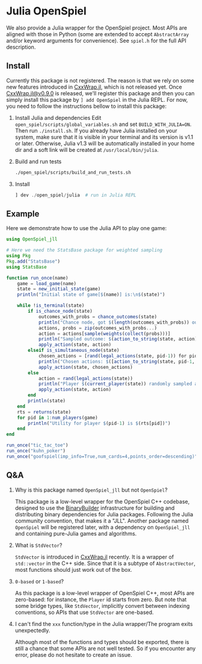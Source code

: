 # Julia OpenSpiel

We also provide a Julia wrapper for the OpenSpiel project. Most APIs are aligned with those in Python (some are extended to accept `AbstractArray` and/or keyword arguments for convenience). See `spiel.h` for the full API description.

## Install

Currently this package is not registered. The reason is that we rely on some new features introduced in [CxxWrap.jl](https://github.com/JuliaInterop/CxxWrap.jl), which is not released yet. Once CxxWrap.jl@v0.9.0 is released, we'll register this package and then you can simply install this package by `] add OpenSpiel` in the Julia REPL. For now, you need to follow the instructions bellow to install this package:

1. Install Julia and dependencies
  Edit `open_spiel/scripts/global_variables.sh` and set `BUILD_WITH_JULIA=ON`. Then run `./install.sh`. If you already have Julia installed on your system, make sure that it is visible in your terminal and its version is v1.1 or later. Otherwise, Julia v1.3 will be automatically installed in your home dir and a soft link will be created at `/usr/local/bin/julia`.

1. Build and run tests

    ```bash
    ./open_spiel/scripts/build_and_run_tests.sh
    ```

1. Install
    ```julia
    ] dev ./open_spiel/julia  # run in Julia REPL
    ```

## Example

Here we demonstrate how to use the Julia API to play one game:

```julia
using OpenSpiel_jll

# Here we need the StatsBase package for weighted sampling
using Pkg
Pkg.add("StatsBase")
using StatsBase

function run_once(name)
    game = load_game(name)
    state = new_initial_state(game)
    println("Initial state of game[$(name)] is:\n$(state)")

    while !is_terminal(state)
        if is_chance_node(state)
            outcomes_with_probs = chance_outcomes(state)
            println("Chance node, got $(length(outcomes_with_probs)) outcomes")
            actions, probs = zip(outcomes_with_probs...)
            action = actions[sample(weights(collect(probs)))]
            println("Sampled outcome: $(action_to_string(state, action))")
            apply_action(state, action)
        elseif is_simultaneous_node(state)
            chosen_actions = [rand(legal_actions(state, pid-1)) for pid in 1:num_players(game)]  # in Julia, indices start at 1
            println("Chosen actions: $([action_to_string(state, pid-1, action) for (pid, action) in enumerate(chosen_actions)])")
            apply_action(state, chosen_actions)
        else
            action = rand(legal_actions(state))
            println("Player $(current_player(state)) randomly sampled action: $(action_to_string(state, action))")
            apply_action(state, action)
        end
        println(state)
    end
    rts = returns(state)
    for pid in 1:num_players(game)
        println("Utility for player $(pid-1) is $(rts[pid])")
    end
end

run_once("tic_tac_toe")
run_once("kuhn_poker")
run_once("goofspiel(imp_info=True,num_cards=4,points_order=descending)")
```

## Q&A

1. Why is this package named `OpenSpiel_jll` but not `OpenSpiel`?

    This package is a low-level wrapper for the OpenSpiel C++ codebase, designed to use the [BinaryBuilder](https://github.com/JuliaPackaging/BinaryBuilder.jl) infrastructure for building and distributing binary dependencies for Julia packages. Following the Julia community convention, that makes it a "JLL". Another package named `OpenSpiel` will be registered later, with a dependency on `OpenSpiel_jll` and containing pure-Julia games and algorithms.

1. What is `StdVector`?

    `StdVector` is introduced in [CxxWrap.jl](https://github.com/JuliaInterop/CxxWrap.jl) recently. It is a wrapper of `std::vector` in the C++ side. Since that it is a subtype of `AbstractVector`, most functions should just work out of the box.

1. `0-based` or `1-based`?

    As this package is a low-level wrapper of OpenSpiel C++, most APIs are zero-based: for instance, the `Player` id starts from zero. But note that some bridge types, like `StdVector`, implicitly convert between indexing conventions, so APIs that use `StdVector` are one-based.

1. I can't find the `xxx` function/type in the Julia wrapper/The program exits unexpectedly.

    Although most of the functions and types should be exported, there is still a chance that some APIs are not well tested. So if you encounter any error, please do not hesitate to create an issue.
